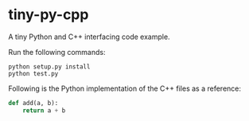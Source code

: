 # tiny-py-cpp

A tiny Python and C++ interfacing code example.

Run the following commands:

```shell
python setup.py install
python test.py
```

Following is the Python implementation of the C++ files as a reference:

```py
def add(a, b):
    return a + b
```
